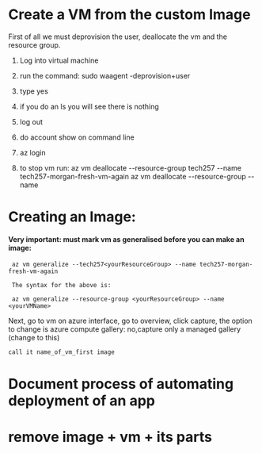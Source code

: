 # Create a VM from the custom Image

First of all we must deprovision the user, deallocate the vm and the resource group.
<br>
1. Log into virtual machine 
2. run the command: 
    sudo waagent -deprovision+user 
3. type yes

4. if you do an ls you will see there is nothing
5. log out
6. do account show on command line
7. az login
8. to stop vm run: az vm deallocate --resource-group tech257 --name tech257-morgan-fresh-vm-again
    az vm deallocate --resource-group <yourResourceGroup> --name <yourVMName>
    <br>
# Creating an Image: 
#### Very important: must mark vm as generalised before you can make an image:
```
 az vm generalize --tech257<yourResourceGroup> --name tech257-morgan-fresh-vm-again 
 
 The syntax for the above is:

 az vm generalize --resource-group <yourResourceGroup> --name <yourVMName>
 ```

Next, go to vm on azure interface, go to overview, click capture, 
    the option to change is azure compute gallery: no,capture only a managed gallery (change to this)

    call it name_of_vm_first image

# Document process of automating deployment of an app


# remove image + vm + its parts

